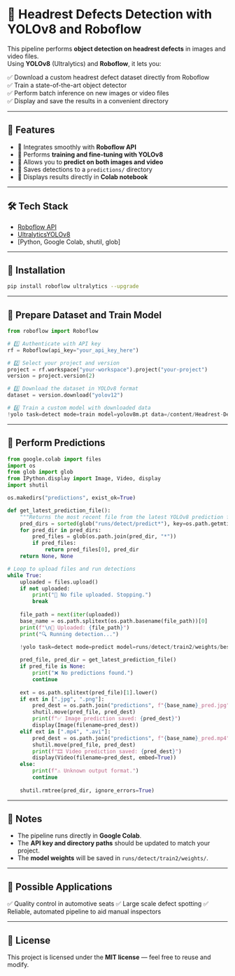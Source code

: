 
# 🔧 Headrest Defects Detection with YOLOv8 and Roboflow

This pipeline performs **object detection on headrest defects** in images and video files.  
Using **YOLOv8** (Ultralytics) and **Roboflow**, it lets you:

✅ Download a custom headrest defect dataset directly from Roboflow  
✅ Train a state-of-the-art object detector  
✅ Perform batch inference on new images or video files  
✅ Display and save the results in a convenient directory

---

## 🌟 Features

- 🔹 Integrates smoothly with **Roboflow API**
- 🔹 Performs **training and fine-tuning with YOLOv8**
- 🔹 Allows you to **predict on both images and video**
- 🔹 Saves detections to a `predictions/` directory
- 🔹 Displays results directly in **Colab notebook**

---

## 🛠 Tech Stack

- [Roboflow API](https://github.com/roboflow/roboflow-python)  
- [UltralyticsYOLOv8](https://github.com/ultralytics/ultralytics)  
- [Python, Google Colab, shutil, glob]

---

## 🔹 Installation

```bash
pip install roboflow ultralytics --upgrade
````

---

## 🔹 Prepare Dataset and Train Model

```python
from roboflow import Roboflow

# 1️⃣ Authenticate with API key
rf = Roboflow(api_key="your_api_key_here")

# 2️⃣ Select your project and version
project = rf.workspace("your-workspace").project("your-project")
version = project.version(2)

# 3️⃣ Download the dataset in YOLOv8 format
dataset = version.download("yolov12")

# 4️⃣ Train a custom model with downloaded data
!yolo task=detect mode=train model=yolov8m.pt data=/content/Headrest-Defects-2/data.yaml epochs=50 imgsz=640 batch=8 patience=20 cos_lr=True save_period=5
```

---

## 🔹 Perform Predictions

```python
from google.colab import files
import os
from glob import glob
from IPython.display import Image, Video, display
import shutil

os.makedirs("predictions", exist_ok=True)

def get_latest_prediction_file():
    """Returns the most recent file from the latest YOLOv8 prediction folder."""
    pred_dirs = sorted(glob("runs/detect/predict*"), key=os.path.getmtime, reverse=True)
    for pred_dir in pred_dirs:
        pred_files = glob(os.path.join(pred_dir, "*"))
        if pred_files:
            return pred_files[0], pred_dir
    return None, None

# Loop to upload files and run detections
while True:
    uploaded = files.upload()
    if not uploaded:
        print("🚫 No file uploaded. Stopping.")
        break
    
    file_path = next(iter(uploaded))
    base_name = os.path.splitext(os.path.basename(file_path))[0]
    print(f"\n📁 Uploaded: {file_path}")
    print("🔍 Running detection...")

    !yolo task=detect mode=predict model=runs/detect/train2/weights/best.pt conf=0.10 iou=0.7 source="{file_path}" save=True
    
    pred_file, pred_dir = get_latest_prediction_file()
    if pred_file is None:
        print("❌ No predictions found.")
        continue
    
    ext = os.path.splitext(pred_file)[1].lower()
    if ext in [".jpg", ".png"]:
        pred_dest = os.path.join("predictions", f"{base_name}_pred.jpg")
        shutil.move(pred_file, pred_dest)
        print(f"✅ Image prediction saved: {pred_dest}")
        display(Image(filename=pred_dest))
    elif ext in [".mp4", ".avi"]:
        pred_dest = os.path.join("predictions", f"{base_name}_pred.mp4")
        shutil.move(pred_file, pred_dest)
        print(f"🎞 Video prediction saved: {pred_dest}")
        display(Video(filename=pred_dest, embed=True))
    else:
        print(f"⚠ Unknown output format.")
        continue
    
    shutil.rmtree(pred_dir, ignore_errors=True)
```

---

## 🔹 Notes

* The pipeline runs directly in **Google Colab**.
* The **API key and directory paths** should be updated to match your project.
* The **model weights** will be saved in `runs/detect/train2/weights/`.

---

## 🔹 Possible Applications

✅ Quality control in automotive seats
✅ Large scale defect spotting
✅ Reliable, automated pipeline to aid manual inspectors

---

## 📝 License

This project is licensed under the **MIT license** — feel free to reuse and modify.
